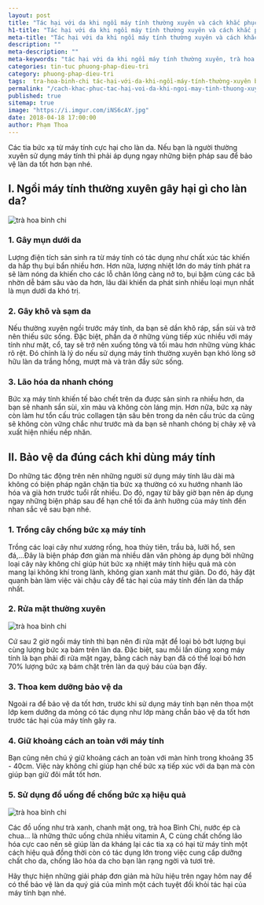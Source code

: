 ```yaml
---
layout: post
title: "Tác hại với da khi ngồi máy tính thường xuyên và cách khắc phục"
h1-title: "Tác hại với da khi ngồi máy tính thường xuyên và cách khắc phục"
meta-title: "Tác hại với da khi ngồi máy tính thường xuyên và cách khắc phục"
description: ""
meta-description: ""
meta-keywords: "tác hại với da khi ngồi máy tính thường xuyên, trà hoa bình chi, uống trà hoa bình chi"
categories: tin-tuc phuong-phap-dieu-tri
category: phuong-phap-dieu-tri
tags:  tra-hoa-binh-chi tác-hại-với-da-khi-ngồi-máy-tính-thường-xuyên bảo-vệ-da
permalink: "/cach-khac-phuc-tac-haị-voi-da-khi-ngoi-may-tinh-thuong-xuyen.html"
published: true
sitemap: true
image: "https://i.imgur.com/iNS6cAY.jpg"
date: 2018-04-18 17:00:00
author: Phạm Thoa 
---
```


Các tia bức xạ từ máy tính cực hại cho làn da. Nếu bạn là người thường xuyên sử dụng máy tính thì phải áp dụng ngay những biện pháp sau để bảo vệ làn da tốt hơn bạn nhé.

## I. Ngồi máy tính thường xuyên gây hại gì cho làn da?

<img src="https://i.imgur.com/huVCaoz.jpg" alt="trà hoa bình chi" class="responsive-img lazy">

### 1. Gây mụn dưới da

Lượng điện tích sản sinh ra từ máy tính có tác dụng như chất xúc tác khiến da hấp thụ bụi bẩn nhiều hơn. Hơn nữa, lượng nhiệt lớn do máy tính phát ra sẽ làm nóng da khiến cho các lỗ chân lông càng nở to, bụi bặm cùng các bã nhờn dễ bám sâu vào da hơn, lâu dài khiến da phát sinh nhiều loại mụn nhất là mụn dưới da khó trị.
 
### 2. Gây khô và sạm da

Nếu thường xuyên ngồi trước máy tính, da bạn sẽ dần  khô ráp, sần sùi và trở nên thiếu sức sống. Đặc biệt, phần da ở những vùng tiếp xúc nhiều với máy tính như mặt, cổ, tay sẽ trở nên xuống tông và tối màu hơn những vùng khác rõ rệt. Đó chính là lý do nếu sử dụng máy tính thường xuyên bạn khó lòng sở hữu làn da trắng hồng, mượt mà và tràn đầy sức sống.

### 3. Lão hóa da nhanh chóng

Bức xạ máy tính khiến tế bào chết trên da được sản sinh ra nhiều hơn, da bạn sẽ nhanh sần sùi, xỉn màu và không còn láng mịn. Hơn nữa, bức xạ này còn làm hư tổn cấu trúc collagen tận sâu bên trong da nên cấu trúc da cũng sẽ không còn vững chắc như trước mà da bạn sẽ nhanh chóng bị chảy xệ và xuất hiện nhiều nếp nhăn.

## II. Bảo vệ da đúng cách khi dùng máy tính

Do những tác động trên nên những người sử dụng máy tính lâu dài mà không có biện pháp ngăn chặn tia bức xạ thường có xu hướng nhanh lão hóa và già hơn trước tuổi rất nhiều. Do đó, ngay từ bây giờ bạn nên áp dụng ngay những biện pháp sau để hạn chế tối đa ảnh hưởng của máy tính đến nhan sắc về sau bạn nhé.

### 1. Trồng cây chống bức xạ máy tính

Trồng các loại cây như xương rồng, hoa thủy tiên, trầu bà, lưỡi hổ, sen đá,...Đây là biện pháp đơn giản mà nhiều dân văn phòng áp dụng bởi những loại cây này không chỉ giúp hút bức xạ nhiệt máy tính hiệu quả mà còn mang lại không khí trong lành, không gian xanh mát thư giãn. Do đó, hãy đặt quanh bàn làm việc vài chậu cây để tác hại của máy tính đến làn da thấp nhất.
 
### 2. Rửa mặt thường xuyên

<img src="https://i.imgur.com/UH8JRdT.jpg" alt="trà hoa bình chi" class="responsive-img lazy"> 

Cứ sau 2 giờ ngồi máy tính thì bạn nên đi rửa mặt để loại bỏ bớt lượng bụi cùng lượng bức xạ bám trên làn da. Đặc biệt, sau mỗi lần dùng xong máy tính là bạn phải đi rửa mặt ngay, bằng cách này bạn đã có thể loại bỏ hơn 70% lượng bức xạ bám chặt trên làn da quý báu của bạn đấy.

### 3. Thoa kem dưỡng bảo vệ da

Ngoài ra để bảo vệ da tốt hơn, trước khi sử dụng máy tính bạn nên thoa một lớp kem dưỡng da mỏng có tác dụng như lớp màng chắn bảo vệ da tốt hơn trước tác hại của máy tính gây ra.

### 4. Giữ khoảng cách an toàn với máy tính

Bạn cũng nên chú ý giữ khoảng cách an toàn với màn hình trong khoảng 35 - 40cm. Việc này không chỉ giúp hạn chế bức xạ tiếp xúc với da bạn mà còn giúp bạn giữ đôi mắt tốt hơn.

### 5. Sử dụng đồ uống để chống bức xạ hiệu quả

<img src="https://i.imgur.com/9gNYnux.jpg" alt="trà hoa bình chi" class="responsive-img lazy"> 

Các đồ uống như trà xanh, chanh mật ong, trà hoa Bình Chi, nước ép cà chua... là những thức uống chứa nhiều vitamin A, C cùng chất chống lão hóa cực cao nên sẽ giúp làn da kháng lại các tia xạ có hại từ máy tính một cách hiệu quả đồng thời còn có tác dụng lớn trong việc cung cấp dưỡng chất cho da, chống lão hóa da cho bạn làn rạng ngời và tươi trẻ.

Hãy thực hiện những giải pháp đơn giản mà hữu hiệu trên ngay hôm nay để có thể bảo vệ làn da quý giá của mình một cách tuyệt đối khỏi tác hại của máy tính bạn nhé.

 




